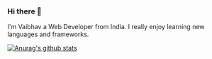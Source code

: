 ### Hi there 👋

I'm Vaibhav a Web Developer from India. I really enjoy learning new languages and frameworks.

[![Anurag's github stats](https://github-readme-stats.vercel.app/api?username=Vaibhav-84)](https://github.com/anuraghazra/github-readme-stats)

<!--
**Vaibhav-84/Vaibhav-84** is a ✨ _special_ ✨ repository because its `README.md` (this file) appears on your GitHub profile.

Here are some ideas to get you started:

- 🔭 I’m currently working on ...
- 🌱 I’m currently learning ...
- 👯 I’m looking to collaborate on ...
- 🤔 I’m looking for help with ...
- 💬 Ask me about ...
- 📫 How to reach me: ...
- 😄 Pronouns: ...
- ⚡ Fun fact: ...
-->
